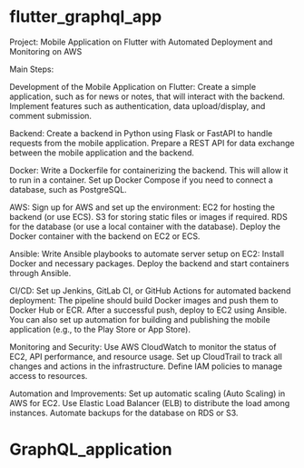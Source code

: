 # flutter_graphql_app

Project: Mobile Application on Flutter with Automated Deployment and Monitoring on AWS

Main Steps:

Development of the Mobile Application on Flutter:
Create a simple application, such as for news or notes, that will interact with the backend.
Implement features such as authentication, data upload/display, and comment submission.

Backend:
Create a backend in Python using Flask or FastAPI to handle requests from the mobile application.
Prepare a REST API for data exchange between the mobile application and the backend.

Docker:
Write a Dockerfile for containerizing the backend. This will allow it to run in a container.
Set up Docker Compose if you need to connect a database, such as PostgreSQL.

AWS:
Sign up for AWS and set up the environment:
EC2 for hosting the backend (or use ECS).
S3 for storing static files or images if required.
RDS for the database (or use a local container with the database).
Deploy the Docker container with the backend on EC2 or ECS.

Ansible:
Write Ansible playbooks to automate server setup on EC2:
Install Docker and necessary packages.
Deploy the backend and start containers through Ansible.

CI/CD:
Set up Jenkins, GitLab CI, or GitHub Actions for automated backend deployment:
The pipeline should build Docker images and push them to Docker Hub or ECR.
After a successful push, deploy to EC2 using Ansible.
You can also set up automation for building and publishing the mobile application (e.g., to the Play Store or App Store).

Monitoring and Security:
Use AWS CloudWatch to monitor the status of EC2, API performance, and resource usage.
Set up CloudTrail to track all changes and actions in the infrastructure.
Define IAM policies to manage access to resources.

Automation and Improvements:
Set up automatic scaling (Auto Scaling) in AWS for EC2.
Use Elastic Load Balancer (ELB) to distribute the load among instances.
Automate backups for the database on RDS or S3.

# GraphQL_application

